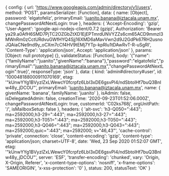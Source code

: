 { config:
   { url: 'https://www.googleapis.com/admin/directory/v1/users',
     method: 'POST',
     paramsSerializer: [Function],
     data:
      { name: [Object],
        password: 'elgatofeliz',
        primaryEmail: 'juanito.banana@iztacala.unam.mx',
        changePasswordAtNextLogin: true },
     headers:
      { 'Accept-Encoding': 'gzip',
        'User-Agent': 'google-api-nodejs-client/0.7.2 (gzip)',
        Authorization:
         'Bearer ya29.a0AfH6SMD7PjTC2OZGbZtXD1EjEPTmrdUNVYZZs6cm65ACD9mmzI3MWnRm0zCctURdvuGWfHYQ4Sjj16XMD6aMavVwn2d9J2GdPk67RH2usnoJQAiaCNe9nd9y_oCXm7cCf4HV9tEMj7YTp-kpRlu1tDAwRvT-R-uSgRI',
        'Content-Type': 'application/json',
        Accept: 'application/json' },
     params: [Object: null prototype] {},
     validateStatus: [Function],
     body:
      '{"name":{"familyName":"juanito","givenName":"banana"},"password":"elgatofeliz","primaryEmail":"juanito.banana@iztacala.unam.mx","changePasswordAtNextLogin":true}',
     responseType: 'json' },
  data:
   { kind: 'admin#directory#user',
     id: '100048188000911070169',
     etag:
      '"kUnwYYg1BVyzlZxLWewcY0fcrpfz6LbI3xDE6gsvPl4/ndSbtolHf7buQ3BnIw48y_jDCOU"',
     primaryEmail: 'juanito.banana@iztacala.unam.mx',
     name: { givenName: 'banana', familyName: 'juanito' },
     isAdmin: false,
     isDelegatedAdmin: false,
     creationTime: '2020-09-23T01:52:06.000Z',
     changePasswordAtNextLogin: true,
     customerId: 'C02ks768j',
     orgUnitPath: '/',
     isMailboxSetup: false },
  headers:
   { 'alt-svc':
      'h3-Q050=":443"; ma=2592000,h3-29=":443"; ma=2592000,h3-27=":443"; ma=2592000,h3-T051=":443"; ma=2592000,h3-T050=":443"; ma=2592000,h3-Q046=":443"; ma=2592000,h3-Q043=":443"; ma=2592000,quic=":443"; ma=2592000; v="46,43"',
     'cache-control': 'private',
     connection: 'close',
     'content-encoding': 'gzip',
     'content-type': 'application/json; charset=UTF-8',
     date: 'Wed, 23 Sep 2020 01:52:07 GMT',
     etag:
      '"kUnwYYg1BVyzlZxLWewcY0fcrpfz6LbI3xDE6gsvPl4/ndSbtolHf7buQ3BnIw48y_jDCOU"',
     server: 'ESF',
     'transfer-encoding': 'chunked',
     vary: 'Origin, X-Origin, Referer',
     'x-content-type-options': 'nosniff',
     'x-frame-options': 'SAMEORIGIN',
     'x-xss-protection': '0' },
  status: 200,
  statusText: 'OK' }
